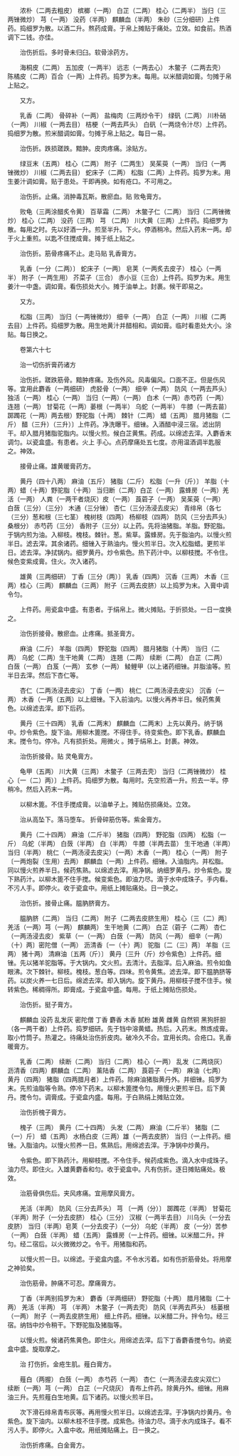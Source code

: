 <!-- { "loadSidebar": true } -->
　　浓朴（二两去粗皮） 槟榔（一两） 白芷（二两） 桂心（二两半） 当归（三两锉微炒） 芎（一两） 没药（半两） 麒麟血（半两） 朱砂（三分细研）上件药。捣细罗为散。以酒二升。熬药成膏。于帛上摊贴于痛处。立效。如食前。热酒调下二钱。亦佳。

　　治伤折后。多时骨未归臼。软骨涂药方。

　　海桐皮（二两） 五加皮（一两半） 远志（一两去心） 木鳖子（二两去壳） 陈橘皮（二两）百合（一两）上件药。捣罗为末。每用。以米醋调如膏。匀摊于帛上贴之。

　　又方。

　　乳香（二两） 骨碎补（一两） 盐梅肉（三两炒令干） 绿矾（二两） 川朴硝（一两） 川椒（一两去目） 桔梗（一两去芦头） 白矾（一两烧令汁尽）上件药。捣细罗为散。煎米醋调如膏。匀摊于帛上贴之。每日一易。

　　治伤折。跌损蹉跌。黯肿。皮肉疼痛。涂贴方。

　　绿豆末（五两） 桂心（二两） 附子（二两生） 吴茱萸（一两） 当归（一两锉微炒） 川椒（二两去目） 蛇床子（二两） 松脂（二两）上件药。捣罗为末。用生姜汁调如膏。贴于患处。干即再换。如有疮口。不可用之。

　　治伤折。止痛。消肿毒瓦斯。散瘀血。贴 败龟膏方。

　　败龟（三两涂醋炙令黄） 百草霜（二两） 木鳖子仁（二两） 当归（二两锉微炒） 桂心（二两） 没药（三两） 芎 （二两） 川大黄（三两）上件药。捣细罗为散。每用之时。先以好酒一升。煎至半升。下火。停酒稍冷。然后入药末一两。却于火上重煎。以匙不住搅成膏。摊于纸上贴之。

　　治伤折。筋骨疼痛不止。走马贴 乳香膏方。

　　乳香〔一分（二两）〕 蛇床子（一两） 皂荚（一两炙去皮子） 桂心（一两半） 附子（一两生用） 芥菜子（三合） 赤小豆（三合）上件药。捣罗为末。用生姜汁一中盏。调如膏。看伤损处大小。摊于油单上。封裹。候干即易之。

　　又方。

　　松脂（三两） 当归（一两锉微炒） 细辛（一两） 白芷（一两） 川椒（二两去目）上件药。捣细罗为散。用生地黄汁并醋相和。调如膏。临时看患处大小。涂贴。每日换之。

　　卷第六十七

　　治一切伤折膏药诸方

　　治伤折。蹉跌筋骨。黯肿疼痛。及伤外风。风毒偏风。口面不正。但是伤风等。宜用此麝香（一两细研） 虎胫骨（一两） 细辛（一两） 防风（一两去芦头） 独活（一两） 桂心（一两） 当归（一两）（一两） 白术（一两）赤芍药（一两） 连翘（一两） 甘菊花（一两）蒌根（一两半） 乌蛇（一两半） 牛膝（一两去苗） 踯躅花（一两）两去根）野驼脂（十两） 棘针（二两） 蜡（五两） 腊月猪脂（二斤） 醋（三升）（三升）〕上件药。净洗曝干。细锉。入酒醋中浸三宿。滤出阴干。却入腊月猪脂驼脂内。以慢火煎。候白芷黄焦。药成。以绵滤去滓。入麝香末调匀。以瓷盒盛。有患者。火上 手心。点药摩痛处五七度。亦用温酒调半匙服之。神效。

　　接骨止痛。雄黄暖膏药方。

　　黄丹（四十八两） 麻油（五斤） 猪脂（二斤） 松脂〔一升（斤）〕 羊脂（十两）蜡（十两）野驼脂（十两） 当归断（二两）白芷（一两） 露蜂房（一两）羌活（一两） 人粪（一两干者烧灰）皮（一两） 莨菪子（一两） 吴茱萸（一两） 白蔹（三分）（三分） 木通（三分锉） 杏仁（三分汤浸去皮尖） 青绯帛（各七（三分）葱和根（三七茎） 槐树枝（四两） 杨柳枝（四两） 防风（三分去芦头） 桑根分） 赤芍药（三分） 香附子（三分）以上药。先将油猪脂。羊脂。野驼脂。于锅内煎为油。入柳枝。槐枝。棘针。葱。紫草。露蜂房。先于脂油内。以慢火煎半日。滤去滓。其余诸药。细锉入于熟油内。慢火煎半日。次入松脂蜡。更煎半日。滤去滓。净拭锅内。细罗黄丹。炒令紫色。热下药汁中。以柳枝搅。不令住。候色变紫成膏。住火。次入诸药。

　　雄黄（三两细研） 丁香〔三分（两）〕 乳香（四两） 沉香（三两） 木香（三两）桂心（三两） 麒麟血（三两） 附子（三两去皮脐）以上捣罗为末。入膏中调令匀。

　　上件药。用瓷盒中盛。有患者。于绢帛上。微火摊贴。于折损处。一日一度换之。

　　治伤折接骨。散瘀血。止疼痛。抵圣膏方。

　　麻油（二斤） 羊脂（四两） 野驼脂（四两） 腊月猪脂（十两） 当归（二两） 乌蛇（二两）生干地黄（二两） 连翘（二两） 续断（二两） 白芷（二两） 白蔹（一两） 白芨（一两） 玄参（一两） 鲮鲤甲（以上诸药细锉。并脂油等。煎半日去滓。然后下杏仁等。

　　杏仁（二两汤浸去皮尖） 丁香（一两） 桃仁（二两汤浸去皮尖） 沉香（一两） 木香（一两（五两）以上细锉。下入前油内。以慢火再养半日。候药焦黄色。以绵滤去滓。即下后药。

　　黄丹（三十四两） 乳香（二两末） 麒麟血（二两末）上先以黄丹。纳于锅中。炒令紫色。旋下油。用柳木篦搅。不得住手。待变紫色。即下乳香。麒麟血末。搅令匀。停冷。凡有损折处。用微火 。摊于绢帛上。封裹。神效。

　　治伤折接骨。贴 灵龟膏方。

　　龟甲（五两） 川大黄（三两） 木鳖子（三两去壳） 当归（二两锉微炒） 桂心〔一（二）两）〕上件药。捣细罗为散。每用时。先空煎酒一升。煎去一半。停稍冷。然后入药末一两。

　　以柳木篦。不住手搅成膏。以油单子上。摊贴伤损痛处。立效。

　　治从高坠下。落马堕车。 折骨碎筋伤等。紫金膏方。

　　黄丹（二十四两） 麻油（二斤半） 猪脂（四两） 野驼脂（四两） 松脂（一斤） 乌蛇（半两） 白蔹（半两） 白（半两） 牛膝（半两去苗） 生干地通（半两）当归（半两） 桃仁（一两汤浸去皮尖）（一两）木香（一两） 桂心（一两） 附子〔一两炮裂（生用）去两） 麒麟血（一两）上件药。细锉。入油脂内。并松脂。同以慢火煎养半日。候药焦熟。以绵滤去滓。用净锅。纳细罗黄丹。炒令紫色。旋下熟药汁。以柳木篦不住手搅。候变紫色。即油力尽。滴于水中成珠子。手内看。不污人手。即停火。收于瓷盒中。用纸上摊贴痛处。日一换之。

　　治伤折。接骨止痛。腽肭脐膏方。

　　腽肭脐（二两） 当归（二两） 附子（二两去皮脐生用） 桂心〔三（二）两〕 羌活（一两）芎（一两） 麒麟两） 生干地黄（二两） 白芷（菪子（二两） 杏仁（一两汤浸去皮） 紫草（一（一两） 白蔹（一两） 防风（一两） 细辛（一两）（十）两〕密陀僧（一两） 沥清香〔一（十）两〕 驼脂〔二（三）两〕 羊脂（三两） 猪十两） 清麻油〔五两（斤）〕 黄丹〔三升（斤）炒令紫色〕上件药。细锉。先以猪羊驼脂等。于大锅内。文火煎。去清汁。去脂滓。后入麻油。煎令如鱼眼沸。次下棘针。柳枝。槐枝。葱白等。四味。煎令黄焦。滤去滓。即下腽肭脐等药。以炭火养一七日后。绵滤去滓。却入锅内。旋下黄丹。用柳枝子搅不住手。候转紫色。稀稠得所。即膏成。于瓷盒中盛。每用。于纸上摊贴伤损处。

　　治伤折。挺子膏方。

　　麒麟血 没药 乱发灰 密陀僧 丁香 麝香 木香 腻粉 雄黄 雌黄 自然铜 黑狗肝胆（各一两干者）上件药。捣罗细研。先于铛中溶黄蜡。热后。入药末。熬炼成膏。取小竹筒子。热灌之。待痛处治伤折皮肉。破冷久不合。宜用长肉。合疮口。乳香暖膏方。

　　乳香（二两） 续断（二两） 当归（二两） 桂心（一两） 乱发（二两烧灰） 沥清香（四两）麒麟血（二两） 薰陆香（二两） 莨菪子（一两） 麻油（七两） 黄丹（四两） 猪脂（四两腊月者）上件药。除麻油猪脂黄丹外。并细锉。捣罗为末。先煎油脂等令熟。停冷下药末。以柳木篦搅令匀。用慢火更煎半日。后下黄丹。搅令匀。调膏成。于瓷盒内盛。每用。于白熟绢上摊贴立效。

　　治伤折槐子膏方。

　　槐子（三两） 黄丹（二十四两） 头发（二两） 麻油（二斤半） 猪脂〔二（一）斤〕 蜡（五两） 水杨白皮（三两）雄（一两去皮脐） 当归（一上件药。细锉。入脂油内。以慢火煎养一日。焦熟后。用绵滤去滓。于净锅中炒黄丹。

　　令紫色。即下熟药汁。用柳枝搅。不令住手。候药成紫色。滴入水中成珠子。油力尽。即住火。入雄黄麝香和匀。收于瓷盒中。凡有伤折。逐日摊贴痛处。极效。

　　治筋骨俱伤后。夹风疼痛。宜用摩风膏方。

　　羌活（半两） 防风（三分去芦头） 芎 〔一两（分）〕 踯躅花（半两） 甘菊花（半两）附子（一分去皮脐） 桂心（三分） 汉椒（一两半去目） 川乌头（一分去皮脐） 当归（半两）皂荚（一分去皮子）（一分） 乌蛇（半两） 皮（一分）苦参（一两） 白蔹（半两） 蜡（五两） 露蜂房（一上件药。细锉。以米醋二升。拌匀。经二宿后。以火微微炒之。令干。用猪脂和药。

　　以慢火煎一日。以绵滤。于瓷盒内盛。不令水污着。如有伤折筋骨处。将用摩之神验矣。

　　治伤筋骨。肿痛不可忍。摩痛膏方。

　　丁香（半两别捣罗为末） 麝香（半两细研） 野驼脂（十两） 腊月猪脂（二十两） 羌活（半两） 芎 （半两） 木鳖子（一两去壳） 防风（半两去芦头） 栝蒌根（一两） 附子（一两去皮脐生用） 细上件药。细锉。以米醋二升。拌令匀。经三宿。纳铛中炒令稍干。下野驼脂及猪脂等。

　　以慢火煎。候诸药焦黄色。即住火。用绵滤去滓。后下丁香麝香搅令匀。纳瓷盒中盛。旋取摩之。

　　治 打伤折。金疮生肌。薤白膏方。

　　薤白（两握） 白蔹（一两） 赤芍药（一两） 杏仁（一两汤浸去皮尖双仁） 续断（一两）芎（一两） 白芷（一尺烧灰） 青布上件药。除黄丹外。细锉。用麻油三升。先煎薤白生地黄。后下诸药。以慢火煎半日。

　　次下滑石绯帛青布灰等。再用慢火煎半日。以绵滤去滓。于净锅内炒黄丹。令紫色。旋下油内。以柳木枝不住手搅。成紫色。待油力尽。滴于水内成珠子。看不污人手。即停火。入盒中收。用纸摊贴痛上。日一换之。

　　治伤折疼痛。白金膏方。

